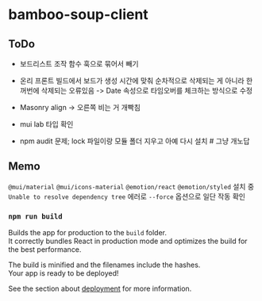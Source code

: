 # bamboo-soup-client

## ToDo

- 보드리스트 조작 함수 훅으로 묶어서 빼기
- 온리 프론트 빌드에서 보드가 생성 시간에 맞춰 순차적으로 삭제되는 게 아니라 한꺼번에 삭제되는 오류있음 -> Date 속성으로 타임오버를 체크하는 방식으로 수정
- Masonry align -> 오른쪽 비는 거 개빡침

- mui lab 타입 확인
- npm audit 문제; lock 파일이랑 모듈 폴더 지우고 아예 다시 설치 # 그냥 개노답

## Memo

`@mui/material` `@mui/icons-material` `@emotion/react` `@emotion/styled` 설치 중 `Unable to resolve dependency tree` 에러로 `--force` 옵션으로 일단 작동 확인

### `npm run build`

Builds the app for production to the `build` folder.\
It correctly bundles React in production mode and optimizes the build for the best performance.

The build is minified and the filenames include the hashes.\
Your app is ready to be deployed!

See the section about [deployment](https://facebook.github.io/create-react-app/docs/deployment) for more information.
